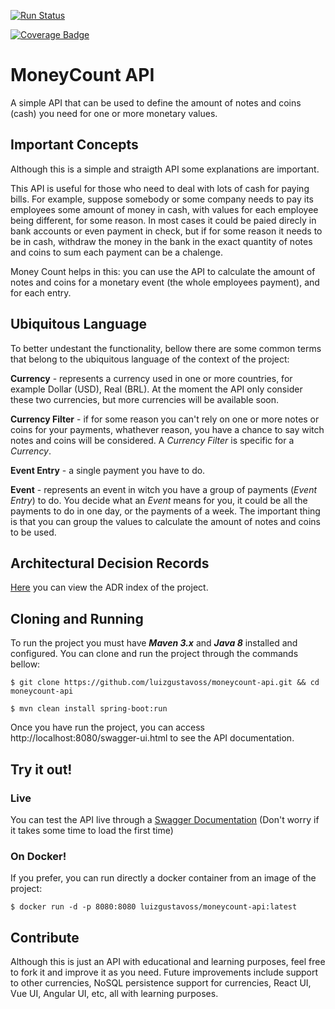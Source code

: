 [![Run Status](https://api.shippable.com/projects/5a861b0085ee94070034dc8f/badge?branch=master)](https://app.shippable.com/github/luizgustavoss/moneycount-api)

[![Coverage Badge](https://api.shippable.com/projects/5a861b0085ee94070034dc8f/coverageBadge?branch=master)](https://app.shippable.com/github/luizgustavoss/moneycount-api)

# MoneyCount API


A simple API that can be used to define the amount of notes and coins (cash) you need for one or more monetary values.



## Important Concepts

Although this is a simple and straigth API some explanations are important.

This API is useful for those who need to deal with lots of cash for paying bills. For example, suppose somebody or some company needs to pay its employees some amount of money in cash, with values for each employee being different, for some reason. In most cases it could be paied direcly in bank accounts or even payment in check, but if for some reason it needs to be in cash, withdraw the money in the bank in the exact quantity of notes and coins to sum each payment can be a chalenge. 

Money Count helps in this: you can use the API to calculate the amount of notes and coins for a monetary event (the whole employees payment), and for each entry.



## Ubiquitous Language

To better undestant the functionality, bellow there are some common terms that belong to the ubiquitous language of the context of the project:

**Currency** - represents a currency used in one or more countries, for example Dollar (USD), Real (BRL). At the moment the API only consider these two currencies, but more currencies will be available soon.

**Currency Filter** - if for some reason you can't rely on one or more notes or coins for your payments, whathever reason, you have a chance to say witch notes and coins will be considered. A *Currency Filter* is specific for a *Currency*.

**Event Entry** - a single payment you have to do.

**Event** - represents an event in witch you have a group of payments (*Event Entry*) to do. You decide what an *Event* means for you, it could be all the payments to do in one day, or the payments of a week. The important thing is that you can group the values to calculate the amount of notes and coins to be used.



## Architectural Decision Records

[Here](./doc/adr/index.md) you can view the ADR index of the project.



## Cloning and Running

To run the project you must have **_Maven 3.x_** and **_Java 8_** installed and configured. You can clone and run the project through the commands bellow:

```
$ git clone https://github.com/luizgustavoss/moneycount-api.git && cd moneycount-api

$ mvn clean install spring-boot:run
```

Once you have run the project, you can access http://localhost:8080/swagger-ui.html to see the API documentation.



## Try it out!


### Live

You can test the API live through a [Swagger Documentation](https://moneycount-api.herokuapp.com/swagger-ui.html) (Don't worry if it takes some time to load the first time)


### On Docker!

If you prefer, you can run directly a docker container from an image of the project:

```
$ docker run -d -p 8080:8080 luizgustavoss/moneycount-api:latest
```


## Contribute

Although this is just an API with educational and learning purposes, feel free to fork it and improve it as you need.
Future improvements include support to other currencies, NoSQL persistence support for currencies, React UI, Vue UI, Angular UI, etc, all with learning purposes.

